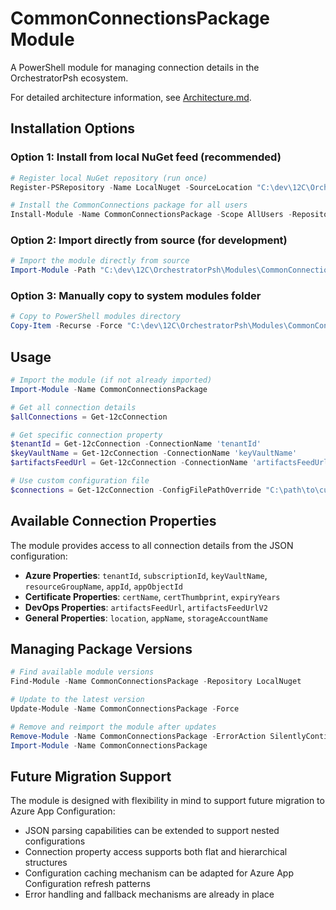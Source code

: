 # CommonConnectionsPackage Module

A PowerShell module for managing connection details in the OrchestratorPsh ecosystem.

For detailed architecture information, see [Architecture.md](./Architecture.md).

## Installation Options

### Option 1: Install from local NuGet feed (recommended)

```powershell
# Register local NuGet repository (run once)
Register-PSRepository -Name LocalNuget -SourceLocation "C:\dev\12C\OrchestratorPsh\Output" -InstallationPolicy Trusted

# Install the CommonConnections package for all users
Install-Module -Name CommonConnectionsPackage -Scope AllUsers -Repository LocalNuget -Force
```

### Option 2: Import directly from source (for development)

```powershell
# Import the module directly from source
Import-Module -Path "C:\dev\12C\OrchestratorPsh\Modules\CommonConnections\CommonConnectionsPackage\CommonConnectionsPackage.psd1" -Force
```

### Option 3: Manually copy to system modules folder

```powershell
# Copy to PowerShell modules directory
Copy-Item -Recurse -Force "C:\dev\12C\OrchestratorPsh\Modules\CommonConnections" "C:\Program Files\PowerShell\Modules\CommonConnectionsPackage"
```

## Usage

```powershell
# Import the module (if not already imported)
Import-Module -Name CommonConnectionsPackage

# Get all connection details
$allConnections = Get-12cConnection

# Get specific connection property
$tenantId = Get-12cConnection -ConnectionName 'tenantId'
$keyVaultName = Get-12cConnection -ConnectionName 'keyVaultName'
$artifactsFeedUrl = Get-12cConnection -ConnectionName 'artifactsFeedUrl'

# Use custom configuration file
$connections = Get-12cConnection -ConfigFilePathOverride "C:\path\to\custom\config.json"
```

## Available Connection Properties

The module provides access to all connection details from the JSON configuration:

- **Azure Properties**: `tenantId`, `subscriptionId`, `keyVaultName`, `resourceGroupName`, `appId`, `appObjectId`
- **Certificate Properties**: `certName`, `certThumbprint`, `expiryYears`
- **DevOps Properties**: `artifactsFeedUrl`, `artifactsFeedUrlV2`
- **General Properties**: `location`, `appName`, `storageAccountName`

## Managing Package Versions

```powershell
# Find available module versions
Find-Module -Name CommonConnectionsPackage -Repository LocalNuget

# Update to the latest version
Update-Module -Name CommonConnectionsPackage -Force

# Remove and reimport the module after updates
Remove-Module -Name CommonConnectionsPackage -ErrorAction SilentlyContinue
Import-Module -Name CommonConnectionsPackage
```

## Future Migration Support

The module is designed with flexibility in mind to support future migration to Azure App Configuration:

- JSON parsing capabilities can be extended to support nested configurations
- Connection property access supports both flat and hierarchical structures
- Configuration caching mechanism can be adapted for Azure App Configuration refresh patterns
- Error handling and fallback mechanisms are already in place